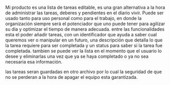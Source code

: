 Mi producto es una lista de tareas editable, es una gran alternativa a la hora de administrar las tareas, deberes y pendientes en el diario vivir.
Puede ser usado tanto para uso personal como para el trabajo, en donde la organización siempre será el potenciador que uno puede tener para agilizar su dia y optimizar el tiempo de manera adecuada.
entre las funcionalidades esta el poder añadir tareas, con un identificador que ayuda a saber cual queremos ver o manipular en un futuro, una descripción que detalla lo que la tarea requiere para ser completada y un status para saber si la tarea fue completada.
tambien se puede ver la lista en el momento que el usuario lo desee y eliminarlas una vez que ya se haya completado o ya no sea necesaria esa información.

las tareas seran guardadas en otro archivo por lo cual la seguridad de que no se perderan a la hora de apagar el equipo esta garantizada.
